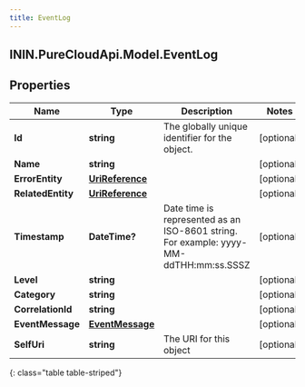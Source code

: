 ```yaml
---
title: EventLog
---
```

## ININ.PureCloudApi.Model.EventLog

## Properties

|Name | Type | Description | Notes|
|------------ | ------------- | ------------- | -------------|
| **Id** | **string** | The globally unique identifier for the object. | [optional] |
| **Name** | **string** |  | [optional] |
| **ErrorEntity** | [**UriReference**](UriReference.html) |  | [optional] |
| **RelatedEntity** | [**UriReference**](UriReference.html) |  | [optional] |
| **Timestamp** | **DateTime?** | Date time is represented as an ISO-8601 string. For example: yyyy-MM-ddTHH:mm:ss.SSSZ | [optional] |
| **Level** | **string** |  | [optional] |
| **Category** | **string** |  | [optional] |
| **CorrelationId** | **string** |  | [optional] |
| **EventMessage** | [**EventMessage**](EventMessage.html) |  | [optional] |
| **SelfUri** | **string** | The URI for this object | [optional] |
{: class="table table-striped"}



